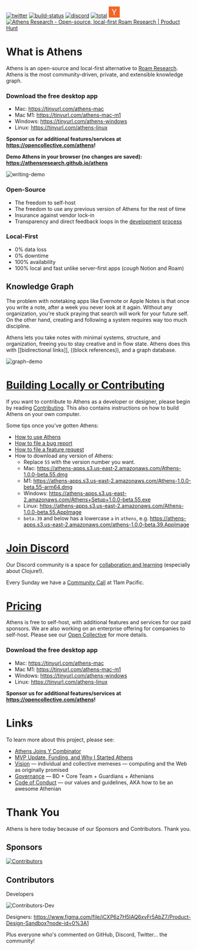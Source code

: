 [![twitter](https://img.shields.io/twitter/follow/athensresearch?label=Follow&style=social)](https://twitter.com/athensresearch)
[![build-status](https://img.shields.io/github/workflow/status/athensresearch/athens/build)](https://github.com/athensresearch/athens/actions)
[![discord](https://img.shields.io/discord/708122962422792194?label=discord&logo=Discord)](https://discord.gg/GCJaV3V)
[![total](https://opencollective.com/athens/tiers/badge.svg)](https://opencollective.com/athens) 
<img alt="Athens is proudly backed by Y Combinator (W21)" src="./doc/yc.png" width="30" height="30" />
<a href="https://www.producthunt.com/posts/athens-research?utm_source=badge-featured&utm_medium=badge&utm_souce=badge-athens-research" target="_blank"><img src="https://api.producthunt.com/widgets/embed-image/v1/featured.svg?post_id=286558&theme=light" alt="Athens Research - Open-source, local-first Roam Research | Product Hunt" style="width: 250px; height: 54px;" width="140" height="30" /></a>

# What is Athens

Athens is an open-source and local-first alternative to [Roam Research](https://roamresearch.com/). Athens is the most community-driven, private, and extensible knowledge graph.

### Download the free desktop app

- Mac: https://tinyurl.com/athens-mac
- Mac M1: https://tinyurl.com/athens-mac-m1
- Windows: https://tinyurl.com/athens-windows
- Linux: https://tinyurl.com/athens-linux

**Sponsor us for additional features/services at https://opencollective.com/athens!**

**Demo Athens in your browser (no changes are saved): https://athensresearch.github.io/athens**

![writing-demo](https://github.com/tangjeff0/athens-public/blob/main/bret-victor-demo.gif)

### Open-Source

- The freedom to self-host
- The freedom to use any previous version of Athens for the rest of time
- Insurance against vendor lock-in
- Transparency and direct feedback loops in the [development](https://loom.com/share/folder/5582cfd8099a4dbda63b61213d5d9152) [process](https://github.com/athensresearch/athens/issues)

### Local-First

- 0% data loss
- 0% downtime
- 100% availability
- 100% local and fast unlike server-first apps (*cough* Notion and Roam)

## Knowledge Graph

The problem with notetaking apps like Evernote or Apple Notes is that once you write a note, after a week you never look at it again. Without any organization, you're stuck praying that search will work for your future self. On the other hand, creating and following a system requires way too much discipline.

Athens lets you take notes with minimal systems, structure, and organization, freeing you to stay creative and in flow state. Athens does this with [[bidirectional links]], ((block references)), and a graph database.

![graph-demo](https://github.com/tangjeff0/athens-public/blob/main/open-source-graph-demo.gif)

# [Building Locally or Contributing](CONTRIBUTING.md)

If you want to contribute to Athens as a developer or designer, please begin by reading [Contributing](CONTRIBUTING.md). This also contains instructions on how to build Athens on your own computer.

Some tips once you've gotten Athens:
- [How to use Athens](https://www.loom.com/share/ee5120d1f69d4ce0aab923de71caedd0)
- [How to file a bug report](https://www.loom.com/share/e69857c0f65f4232ab10dd78f47c4c44)
- [How to file a feature request](https://www.loom.com/share/dea9e3b3e7424f97a84e2fb81daed9c9)
- How to download any version of Athens:
  - Replace `55` with the version number you want.
  - Mac: https://athens-apps.s3.us-east-2.amazonaws.com/Athens-1.0.0-beta.55.dmg
  - M1: https://athens-apps.s3.us-east-2.amazonaws.com/Athens-1.0.0-beta.55-arm64.dmg
  - Windows: https://athens-apps.s3.us-east-2.amazonaws.com/Athens+Setup+1.0.0-beta.55.exe
  - Linux: https://athens-apps.s3.us-east-2.amazonaws.com/Athens-1.0.0-beta.55.AppImage
  - `beta.39` and below has a lowercase `a` in `athens`, e.g. https://athens-apps.s3.us-east-2.amazonaws.com/athens-1.0.0-beta.39.AppImage

# [Join Discord](https://discord.gg/GCJaV3V)

Our Discord community is a space for [collaboration and learning](CODE_OF_CONDUCT.md#values) (especially about Clojure!).

Every Sunday we have a [Community Call](https://loom.com/share/folder/ad4f7f087c8e4736a28983889102fa70) at 11am Pacific.

# [Pricing](https://opencollective.com/athens)

Athens is free to self-host, with additional features and services for our paid sponsors. We are also working on an enterprise offering for companies to self-host. Please see our [Open Collective](https://opencollective.com/athens) for more details.

### Download the free desktop app

- Mac: https://tinyurl.com/athens-mac
- Mac M1: https://tinyurl.com/athens-mac-m1
- Windows: https://tinyurl.com/athens-windows
- Linux: https://tinyurl.com/athens-linux

**Sponsor us for additional features/services at https://opencollective.com/athens!**

# Links

To learn more about this project, please see:

- [Athens Joins Y Combinator](https://www.notion.so/athensresearch/Athens-Joins-Y-Combinator-86b9dfa30f4141e5bf072fad8f95a6c7)
- [MVP Update, Funding, and Why I Started Athens](https://www.notion.so/athensresearch/MVP-Update-Funding-and-Why-I-Started-Athens-e68822f0c3654660ae621cdcbf932bc4)
- [Vision](VISION.md) — individual and collective memexes — computing and the Web as originally promised
- [Governance](GOVERNANCE.md) — BD + Core Team + Guardians + Athenians
- [Code of Conduct](CODE_OF_CONDUCT.md) — our values and guidelines, AKA how to be an awesome Athenian

# Thank You

Athens is here today because of our Sponsors and Contributors. Thank you.

## Sponsors

[![Contributors](https://athens-assets-1.s3.us-east-2.amazonaws.com/sponsor-faces.png)](https://opencollective.com/athens)

## Contributors

Developers

![Contributors-Dev](https://athens-assets-1.s3.us-east-2.amazonaws.com/contributor-faces.png)

Designers: https://www.figma.com/file/iCXP6z7H5IAQ6xyFr5AbZ7/Product-Design-Sandbox?node-id=0%3A1

Plus everyone who's commented on GitHub, Discord, Twitter... the community!
